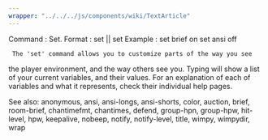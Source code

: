 ```yaml
---
wrapper: "../../../js/components/wiki/TextArticle"
---
```

Command : Set.
Format  : set || set <variable> <value>
Example : set brief on
          set ansi off

     The 'set' command allows you to customize parts of the way you see
the player environment, and the way others see you.  Typing <set> will
show a list of your current variables, and their values.
     For an explanation of each of variables and what it represents,
check their individual help pages.

See also: anonymous, ansi, ansi-longs, ansi-shorts, color, auction, brief,
          room-brief, chantimefmt, chantimes, defend, group-hpn, group-hpw,
          hit-level, hpw, keepalive, nobeep, notify, notify-level, title, 
          wimpy, wimpydir, wrap

